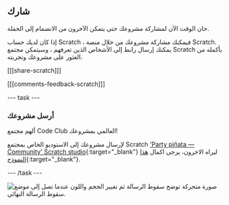 ## شارك

حان الوقت الآن لمشاركة مشروعك حتى يتمكن الآخرون من الانضمام إلى الحفلة.

إذا كان لديك حساب Scratch ، فيمكنك مشاركة مشروعك من خلال منصة Scratch. يمكنك إرسال رابط إلى الأشخاص الذين تعرفهم ، وسيتمكن مجتمع Scratch بأكمله من العثور على مشروعك وتجربته.

[[[share-scratch]]]

[[[comments-feedback-scratch]]]

--- task ---

### أرسل مشروعك

ألهم مجتمع Code Club العالمي بمشروعك!

لإرسال مشروعك إلى الاستوديو الخاص بمجتمع Scratch ['Party piñata — Community' Scratch studio](https://scratch.mit.edu/studios/31111242){:target="_blank"} ليراه الاخرون، يرجى اكمال [هذا النموذج](https://form.raspberrypi.org/f/community-project-submissions){:target="_blank"}.

--- /task ---

![صورة متحركة توضح سقوط الرسالة ثم تغيير الحجم واللون عندما تصل إلى موضع سقوط الرسالة النهائي.](images/falling-message.gif)